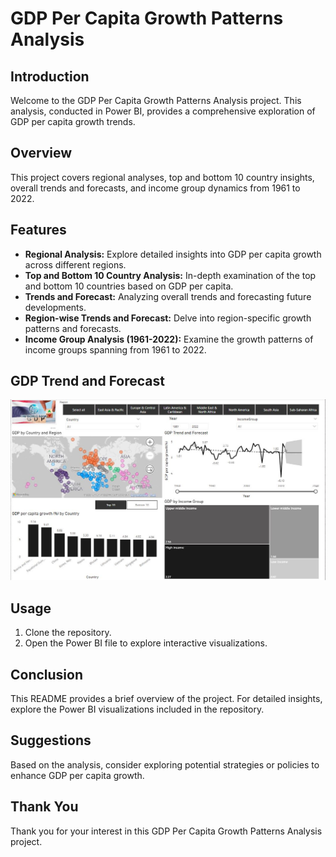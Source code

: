 # GDP Per Capita Growth Patterns Analysis 

## Introduction
Welcome to the GDP Per Capita Growth Patterns Analysis project. This analysis, conducted in Power BI, provides a comprehensive exploration of GDP per capita growth trends.

## Overview
This project covers regional analyses, top and bottom 10 country insights, overall trends and forecasts, and income group dynamics from 1961 to 2022.

## Features

- **Regional Analysis:** Explore detailed insights into GDP per capita growth across different regions.
- **Top and Bottom 10 Country Analysis:** In-depth examination of the top and bottom 10 countries based on GDP per capita.
- **Trends and Forecast:** Analyzing overall trends and forecasting future developments.
- **Region-wise Trends and Forecast:** Delve into region-specific growth patterns and forecasts.
- **Income Group Analysis (1961-2022):** Examine the growth patterns of income groups spanning from 1961 to 2022.

## GDP Trend and Forecast

![GDP Trend and Forecast](https://github.com/CharuKes/GDP-Per-Capita-Growth-Power-BI/blob/master/PowerBI.JPG)

## Usage

1. Clone the repository.
2. Open the Power BI file to explore interactive visualizations.

## Conclusion
This README provides a brief overview of the project. For detailed insights, explore the Power BI visualizations included in the repository.

## Suggestions
Based on the analysis, consider exploring potential strategies or policies to enhance GDP per capita growth.

## Thank You
Thank you for your interest in this GDP Per Capita Growth Patterns Analysis project.

